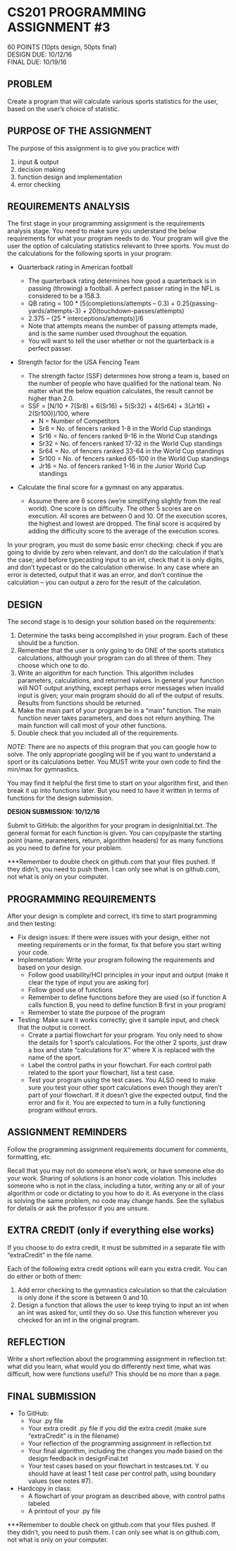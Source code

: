 # CS201 PROGRAMMING ASSIGNMENT #3  
60  POINTS   (10pts design, 50pts final)  
DESIGN DUE: 10/12/16  
FINAL DUE: 10/19/16  

## PROBLEM 
Create a program that will calculate various sports statistics for the user, based on the user’s choice of statistic. 

## PURPOSE OF THE ASSIGNMENT
The purpose of this assignment is to give you practice with

1. input & output
2. decision making
3. function design and implementation
4. error checking

## REQUIREMENTS ANALYSIS
The first stage in your programming assignment is the requirements analysis stage.  You need to make sure you understand the below requirements for what your program needs to do. Your program will give the user the option of calculating statistics relevant to three sports. You must do the calculations for the following sports in your program: 

* Quarterback rating in American football  
  * The quarterback rating determines how good a quarterback is in passing (throwing) a football.
  A perfect passer rating in the NFL is considered to be a 158.3.
  * QB rating = 100 * [5(completions/attempts – 0.3) + 0.25(passing-yards/attempts-3) + 20(touchdown-passes/attempts)
  + 2.375 – (25 * interceptions/attempts)]/6
  * Note that attempts means the number of passing attempts made, and is the same number used throughout the equation.  
  * You will want to tell the user whether or not the quarterback is a perfect passer.  
  
* Strength factor for the USA Fencing Team
  * The strength factor (SSF) determines how strong a team is, based on the number of people who have qualified for the national team.
   No matter what the below equation calculates, the result cannot be higher than 2.0.
  * SSF = [N/10 + 7(Sr8) + 6(Sr16) + 5(Sr32) + 4(Sr64) + 3(Jr16) + 2(Sr100)]/100, where 
    * N = Number of Competitors 
    * Sr8 = No. of fencers ranked 1-8 in the World Cup standings 
    * Sr16 = No. of fencers ranked 9-16 in the World Cup standings 
    * Sr32 = No. of fencers ranked 17-32 in the World Cup standings 
    * Sr64 = No. of fencers ranked 33-64 in the World Cup standings 
    * Sr100 = No. of fencers ranked 65-100 in the World Cup standings 
    * Jr16 = No. of fencers ranked 1-16 in the Junior World Cup standings 
  
* Calculate the final score for a gymnast on any apparatus. 
  * Assume there are 6 scores (we’re simplifying slightly from the real world). One score is on difficulty.
  The other 5 scores are on execution.
  All scores are between 0 and 10. Of the execution scores,
  the highest and lowest are dropped.
  The final score is acquired by adding the difficulty score to the average of the execution scores.

In your program, you must do some basic error checking: check if you are going to divide by zero when relevant,
 and don’t do the calculation if that’s the case; and before typecasting input to an int, check that it is only digits,
 and don’t typecast or do the calculation otherwise. In any case where an error is detected, output that it was an error,
 and don’t continue the calculation – you can output a zero for the result of the calculation.

## DESIGN
The second stage is to design your solution based on the requirements:

1. Determine the tasks being accomplished in your program. Each of these should be a function.
2. Remember that the user is only going to do ONE of the sports statistics calculations, although your program can do all three of them. They choose which one to do.
3. Write an algorithm for each function. This algorithm includes parameters, calculations, and returned values.
In general your function will NOT output anything, except perhaps error messages when invalid input is given;
 your main program should do all of the output of results. Results from functions should be returned.
4. Make the main part of your program be in a “main” function.
The main function never takes parameters, and does not return anything. The main function will call most of your other functions.
5. Double check that you included all of the requirements.

*NOTE:* There are no aspects of this program that you can google how to solve. The only appropriate googling will be if you want to understand a sport or its calculations better.
You MUST write your own code to find the min/max for gymnastics.

You may find it helpful the first time to start on your algorithm first, and then break it up into functions later. But you need to have it written in terms of functions for the design submission. 

**DESIGN SUBMISSION: 10/12/16**

Submit to GitHub: the algorithm for your program in designInitial.txt. The general format for each function is given. You can copy/paste the starting point (name, parameters, return, algorithm headers) for as many functions as you need to define for your problem.

***Remember to double check on github.com that your files pushed. If they didn’t, you need to push them. I can only see what is on github.com, not what is only on your computer.


## PROGRAMMING REQUIREMENTS
After your design is complete and correct, it’s time to start programming and then testing:

* Fix design issues: If there were issues with your design, either not meeting requirements or in the format, fix that before you start writing your code.
* Implementation: Write your program following the requirements and based on your design.
  * Follow good usability/HCI principles in your input and output (make it clear the type of input you are asking for)
  * Follow good use of functions
  * Remember to define functions before they are used (so if function A calls function B, you need to define function B first in your program)
  * Remember to state the purpose of the program
* Testing: Make sure it works correctly; give it sample input, and check that the output is correct.
  * Create a partial flowchart for your program. You only need to show the details for 1 sport’s calculations.
   For the other 2 sports, just draw a box and state “calculations for X” where X is replaced with the name of the sport.
  * Label the control paths in your flowchart. For each control path related to the sport your flowchart, list a test case.
  * Test your program using the test cases.
   You ALSO need to make sure you test your other sport calculations even though they aren’t part of your flowchart.
   If it doesn’t give the expected output, find the error and fix it.
   You are expected to turn in a fully functioning program without errors.

## ASSIGNMENT REMINDERS
Follow the programming assignment requirements document for comments, formatting, etc.

Recall that you may not do someone else’s work, or have someone else do your work. Sharing of solutions is an honor code violation. This includes someone who is not in the class, including a tutor, writing any or all of your algorithm or code or dictating to you how to do it. As everyone in the class is solving the same problem, no code may change hands. See the syllabus for details or ask the professor if you are unsure.

## EXTRA CREDIT (only if everything else works)
If you choose to do extra credit, it must be submitted in a separate file with “extraCredit” in the file name. 

Each of the following extra credit options will earn you extra credit. You can do either or both of them:
1.	Add error checking to the gymnastics calculation so that the calculation is only done if the score is between 0 and 10.
2.	Design a function that allows the user to keep trying to input an int when an int was asked for, until they do so. Use this function wherever you checked for an int in the original program.

## REFLECTION
Write a short reflection about the programming assignment in reflection.txt: what did you learn, what would you do differently next time, what was difficult, how were functions useful?  This should be no more than a page.

## FINAL SUBMISSION   
* To GitHub:
  * Your .py file
  * Your extra credit .py file if you did the extra credit (make sure “extraCredit” is in the filename)
  * Your reflection of the programming assignment in reflection.txt
  * Your final algorithm, including the changes you made based on the design feedback in designFinal.txt
  * Your test cases based on your flowchart in testcases.txt. Y
  ou should have at least 1 test case per control path, using boundary values (see notes #7).
* Hardcopy in class:
  * A flowchart of your program as described above, with control paths labeled
  * A printout of your .py file

***Remember to double check on github.com that your files pushed. If they didn’t, you need to push them. I can only see what is on github.com, not what is only on your computer.
